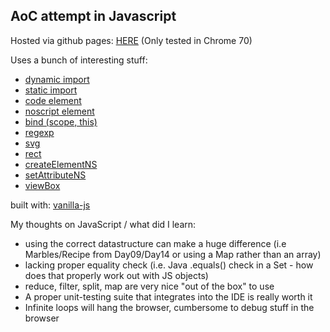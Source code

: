 ## AoC attempt in Javascript 

Hosted via github pages: [HERE](https://sonnenhut.github.io/aoc2018/index.html)
(Only tested in Chrome 70)

Uses a bunch of interesting stuff:
 - [dynamic import](https://developers.google.com/web/updates/2017/11/dynamic-import)
 - [static import](https://developer.mozilla.org/en-US/docs/Web/JavaScript/Reference/Statements/import)
 - [code element](https://developer.mozilla.org/en-US/docs/Web/HTML/Element/code)
 - [noscript element](https://developer.mozilla.org/en-US/docs/Web/HTML/Element/noscript)
 - [bind (scope, this)](https://developer.mozilla.org/en-US/docs/Web/JavaScript/Reference/Global_objects/Function/bind)
 - [regexp](https://developer.mozilla.org/en-US/docs/Web/JavaScript/Reference/Global_Objects/RegExp)
 - [svg](https://developer.mozilla.org/de/docs/Web/SVG/Element/svg)
 - [rect](https://developer.mozilla.org/de/docs/Web/SVG/Element/rect)
 - [createElementNS](https://developer.mozilla.org/de/docs/Web/API/Document/createElementNS)
 - [setAttributeNS](https://developer.mozilla.org/en-US/docs/Web/API/Element/setAttributeNS)
 - [viewBox](https://www.sarasoueidan.com/blog/svg-coordinate-systems/)
 
 built with: [vanilla-js](http://vanilla-js.com/)
 
 


My thoughts on JavaScript / what did I learn:
 - using the correct datastructure can make a huge difference (i.e Marbles/Recipe from Day09/Day14 or using a Map rather than an array)
 - lacking proper equality check (i.e. Java .equals() check in a Set - how does that properly work out with JS objects)
 - reduce, filter, split, map are very nice "out of the box" to use
 - A proper unit-testing suite that integrates into the IDE is really worth it
 - Infinite loops will hang the browser, cumbersome to debug stuff in the browser